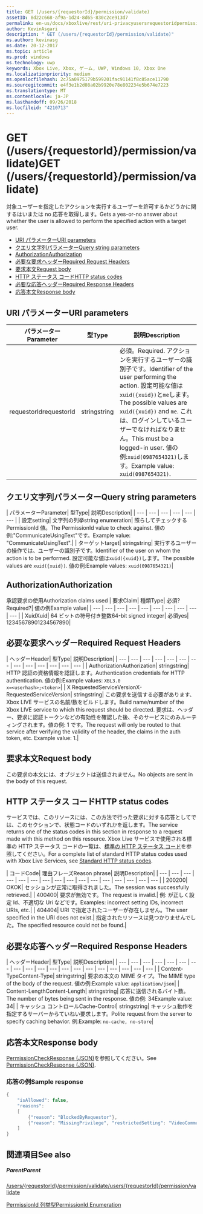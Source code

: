```yaml
---
title: GET (/users/{requestorId}/permission/validate)
assetID: 8d22c668-af9a-1d24-8d65-830c2ce913d7
permalink: en-us/docs/xboxlive/rest/uri-privacyusersrequestoridpermissionvalidateget.html
author: KevinAsgari
description: " GET (/users/{requestorId}/permission/validate)"
ms.author: kevinasg
ms.date: 20-12-2017
ms.topic: article
ms.prod: windows
ms.technology: uwp
keywords: Xbox Live, Xbox, ゲーム, UWP, Windows 10, Xbox One
ms.localizationpriority: medium
ms.openlocfilehash: 2c75a0975179b599201fac91141f8c85ace11790
ms.sourcegitcommit: e4f3e1b2d08a02b9920e78e802234e5b674e7223
ms.translationtype: MT
ms.contentlocale: ja-JP
ms.lasthandoff: 09/26/2018
ms.locfileid: "4210713"
---
```

# <a name="get-usersrequestoridpermissionvalidate"></a><span data-ttu-id="d95e4-104">GET (/users/{requestorId}/permission/validate)</span><span class="sxs-lookup"><span data-stu-id="d95e4-104">GET (/users/{requestorId}/permission/validate)</span></span>
<span data-ttu-id="d95e4-105">対象ユーザーを指定したアクションを実行するユーザーを許可するかどうかに関するはいまたは no 応答を取得します。</span><span class="sxs-lookup"><span data-stu-id="d95e4-105">Gets a yes-or-no answer about whether the user is allowed to perform the specified action with a target user.</span></span>

  * [<span data-ttu-id="d95e4-106">URI パラメーター</span><span class="sxs-lookup"><span data-stu-id="d95e4-106">URI parameters</span></span>](#ID4EQ)
  * [<span data-ttu-id="d95e4-107">クエリ文字列パラメーター</span><span class="sxs-lookup"><span data-stu-id="d95e4-107">Query string parameters</span></span>](#ID4E2)
  * [<span data-ttu-id="d95e4-108">Authorization</span><span class="sxs-lookup"><span data-stu-id="d95e4-108">Authorization</span></span>](#ID4EDC)
  * [<span data-ttu-id="d95e4-109">必要な要求ヘッダー</span><span class="sxs-lookup"><span data-stu-id="d95e4-109">Required Request Headers</span></span>](#ID4EID)
  * [<span data-ttu-id="d95e4-110">要求本文</span><span class="sxs-lookup"><span data-stu-id="d95e4-110">Request body</span></span>](#ID4ETE)
  * [<span data-ttu-id="d95e4-111">HTTP ステータス コード</span><span class="sxs-lookup"><span data-stu-id="d95e4-111">HTTP status codes</span></span>](#ID4E5E)
  * [<span data-ttu-id="d95e4-112">必要な応答ヘッダー</span><span class="sxs-lookup"><span data-stu-id="d95e4-112">Required Response Headers</span></span>](#ID4ETG)
  * [<span data-ttu-id="d95e4-113">応答本文</span><span class="sxs-lookup"><span data-stu-id="d95e4-113">Response body</span></span>](#ID4EKAAC)

<a id="ID4EQ"></a>


## <a name="uri-parameters"></a><span data-ttu-id="d95e4-114">URI パラメーター</span><span class="sxs-lookup"><span data-stu-id="d95e4-114">URI parameters</span></span>

| <span data-ttu-id="d95e4-115">パラメーター</span><span class="sxs-lookup"><span data-stu-id="d95e4-115">Parameter</span></span>| <span data-ttu-id="d95e4-116">型</span><span class="sxs-lookup"><span data-stu-id="d95e4-116">Type</span></span>| <span data-ttu-id="d95e4-117">説明</span><span class="sxs-lookup"><span data-stu-id="d95e4-117">Description</span></span>|
| --- | --- | --- |
| <span data-ttu-id="d95e4-118">requestorId</span><span class="sxs-lookup"><span data-stu-id="d95e4-118">requestorId</span></span>| <span data-ttu-id="d95e4-119">string</span><span class="sxs-lookup"><span data-stu-id="d95e4-119">string</span></span>| <span data-ttu-id="d95e4-120">必須。</span><span class="sxs-lookup"><span data-stu-id="d95e4-120">Required.</span></span> <span data-ttu-id="d95e4-121">アクションを実行するユーザーの識別子です。</span><span class="sxs-lookup"><span data-stu-id="d95e4-121">Identifier of the user performing the action.</span></span> <span data-ttu-id="d95e4-122">設定可能な値は<code>xuid({xuid})</code>と<code>me</code>します。</span><span class="sxs-lookup"><span data-stu-id="d95e4-122">The possible values are <code>xuid({xuid})</code> and <code>me</code>.</span></span> <span data-ttu-id="d95e4-123">これは、ログインしているユーザーでなければなりません。</span><span class="sxs-lookup"><span data-stu-id="d95e4-123">This must be a logged-in user.</span></span> <span data-ttu-id="d95e4-124">値の例:<code>xuid(0987654321)</code>します。</span><span class="sxs-lookup"><span data-stu-id="d95e4-124">Example value: <code>xuid(0987654321)</code>.</span></span>|

<a id="ID4E2"></a>


## <a name="query-string-parameters"></a><span data-ttu-id="d95e4-125">クエリ文字列パラメーター</span><span class="sxs-lookup"><span data-stu-id="d95e4-125">Query string parameters</span></span>

| <span data-ttu-id="d95e4-126">パラメーター</span><span class="sxs-lookup"><span data-stu-id="d95e4-126">Parameter</span></span>| <span data-ttu-id="d95e4-127">型</span><span class="sxs-lookup"><span data-stu-id="d95e4-127">Type</span></span>| <span data-ttu-id="d95e4-128">説明</span><span class="sxs-lookup"><span data-stu-id="d95e4-128">Description</span></span>|
| --- | --- | --- | --- | --- | --- |
| <span data-ttu-id="d95e4-129">設定</span><span class="sxs-lookup"><span data-stu-id="d95e4-129">setting</span></span>| <span data-ttu-id="d95e4-130">文字列の列挙</span><span class="sxs-lookup"><span data-stu-id="d95e4-130">string enumeration</span></span>| <span data-ttu-id="d95e4-131">照らしてチェックする PermissionId 値。</span><span class="sxs-lookup"><span data-stu-id="d95e4-131">The PermissionId value to check against.</span></span> <span data-ttu-id="d95e4-132">値の例:"CommunicateUsingText"です。</span><span class="sxs-lookup"><span data-stu-id="d95e4-132">Example value: "CommunicateUsingText".</span></span>|
| <span data-ttu-id="d95e4-133">ターゲット</span><span class="sxs-lookup"><span data-stu-id="d95e4-133">target</span></span>| <span data-ttu-id="d95e4-134">string</span><span class="sxs-lookup"><span data-stu-id="d95e4-134">string</span></span>| <span data-ttu-id="d95e4-135">実行するユーザーの操作では、ユーザーの識別子です。</span><span class="sxs-lookup"><span data-stu-id="d95e4-135">Identifier of the user on whom the action is to be performed.</span></span> <span data-ttu-id="d95e4-136">設定可能な値は<code>xuid({xuid})</code>します。</span><span class="sxs-lookup"><span data-stu-id="d95e4-136">The possible values are <code>xuid({xuid})</code>.</span></span> <span data-ttu-id="d95e4-137">値の例:</span><span class="sxs-lookup"><span data-stu-id="d95e4-137">Example values:</span></span> <code>xuid(0987654321)</code>|

<a id="ID4EDC"></a>


## <a name="authorization"></a><span data-ttu-id="d95e4-138">Authorization</span><span class="sxs-lookup"><span data-stu-id="d95e4-138">Authorization</span></span>

<span data-ttu-id="d95e4-139">承認要求の使用</span><span class="sxs-lookup"><span data-stu-id="d95e4-139">Authorization claims used</span></span> | <span data-ttu-id="d95e4-140">要求</span><span class="sxs-lookup"><span data-stu-id="d95e4-140">Claim</span></span>| <span data-ttu-id="d95e4-141">種類</span><span class="sxs-lookup"><span data-stu-id="d95e4-141">Type</span></span>| <span data-ttu-id="d95e4-142">必須?</span><span class="sxs-lookup"><span data-stu-id="d95e4-142">Required?</span></span>| <span data-ttu-id="d95e4-143">値の例</span><span class="sxs-lookup"><span data-stu-id="d95e4-143">Example value</span></span>|
| --- | --- | --- | --- | --- | --- | --- | --- | --- | --- |
| <span data-ttu-id="d95e4-144">Xuid</span><span class="sxs-lookup"><span data-stu-id="d95e4-144">Xuid</span></span>| <span data-ttu-id="d95e4-145">64 ビットの符号付き整数</span><span class="sxs-lookup"><span data-stu-id="d95e4-145">64-bit signed integer</span></span>| <span data-ttu-id="d95e4-146">必須</span><span class="sxs-lookup"><span data-stu-id="d95e4-146">yes</span></span>| <span data-ttu-id="d95e4-147">1234567890</span><span class="sxs-lookup"><span data-stu-id="d95e4-147">1234567890</span></span>|

<a id="ID4EID"></a>


## <a name="required-request-headers"></a><span data-ttu-id="d95e4-148">必要な要求ヘッダー</span><span class="sxs-lookup"><span data-stu-id="d95e4-148">Required Request Headers</span></span>

| <span data-ttu-id="d95e4-149">ヘッダー</span><span class="sxs-lookup"><span data-stu-id="d95e4-149">Header</span></span>| <span data-ttu-id="d95e4-150">型</span><span class="sxs-lookup"><span data-stu-id="d95e4-150">Type</span></span>| <span data-ttu-id="d95e4-151">説明</span><span class="sxs-lookup"><span data-stu-id="d95e4-151">Description</span></span>|
| --- | --- | --- | --- | --- | --- | --- | --- | --- | --- | --- | --- | --- |
| <span data-ttu-id="d95e4-152">Authorization</span><span class="sxs-lookup"><span data-stu-id="d95e4-152">Authorization</span></span>| <span data-ttu-id="d95e4-153">string</span><span class="sxs-lookup"><span data-stu-id="d95e4-153">string</span></span>| <span data-ttu-id="d95e4-154">HTTP 認証の資格情報を認証します。</span><span class="sxs-lookup"><span data-stu-id="d95e4-154">Authentication credentials for HTTP authentication.</span></span> <span data-ttu-id="d95e4-155">値の例:</span><span class="sxs-lookup"><span data-stu-id="d95e4-155">Example values:</span></span> <code>XBL3.0 x=&lt;userhash>;&lt;token></code>|
| <span data-ttu-id="d95e4-156">X RequestedServiceVersion</span><span class="sxs-lookup"><span data-stu-id="d95e4-156">X-RequestedServiceVersion</span></span>| <span data-ttu-id="d95e4-157">string</span><span class="sxs-lookup"><span data-stu-id="d95e4-157">string</span></span>| <span data-ttu-id="d95e4-158">この要求を送信する必要があります、Xbox LIVE サービスの名前/数をビルドします。</span><span class="sxs-lookup"><span data-stu-id="d95e4-158">Build name/number of the Xbox LIVE service to which this request should be directed.</span></span> <span data-ttu-id="d95e4-159">要求は、ヘッダー、要求に認証トークンなどの有効性を確認した後、そのサービスにのみルーティングされます。値の例: 1 です。</span><span class="sxs-lookup"><span data-stu-id="d95e4-159">The request will only be routed to that service after verifying the validity of the header, the claims in the auth token, etc. Example value: 1.</span></span>|

<a id="ID4ETE"></a>


## <a name="request-body"></a><span data-ttu-id="d95e4-160">要求本文</span><span class="sxs-lookup"><span data-stu-id="d95e4-160">Request body</span></span>

<span data-ttu-id="d95e4-161">この要求の本文には、オブジェクトは送信されません。</span><span class="sxs-lookup"><span data-stu-id="d95e4-161">No objects are sent in the body of this request.</span></span>

<a id="ID4E5E"></a>


## <a name="http-status-codes"></a><span data-ttu-id="d95e4-162">HTTP ステータス コード</span><span class="sxs-lookup"><span data-stu-id="d95e4-162">HTTP status codes</span></span>

<span data-ttu-id="d95e4-163">サービスでは、このリソースには、この方法で行った要求に対する応答としてでは、このセクションで、状態コードのいずれかを返します。</span><span class="sxs-lookup"><span data-stu-id="d95e4-163">The service returns one of the status codes in this section in response to a request made with this method on this resource.</span></span> <span data-ttu-id="d95e4-164">Xbox Live サービスで使用される標準の HTTP ステータス コードの一覧は、[標準の HTTP ステータス コード](../../additional/httpstatuscodes.md)を参照してください。</span><span class="sxs-lookup"><span data-stu-id="d95e4-164">For a complete list of standard HTTP status codes used with Xbox Live Services, see [Standard HTTP status codes](../../additional/httpstatuscodes.md).</span></span>

| <span data-ttu-id="d95e4-165">コード</span><span class="sxs-lookup"><span data-stu-id="d95e4-165">Code</span></span>| <span data-ttu-id="d95e4-166">理由フレーズ</span><span class="sxs-lookup"><span data-stu-id="d95e4-166">Reason phrase</span></span>| <span data-ttu-id="d95e4-167">説明</span><span class="sxs-lookup"><span data-stu-id="d95e4-167">Description</span></span>|
| --- | --- | --- | --- | --- | --- | --- | --- | --- | --- | --- | --- | --- | --- | --- | --- |
| <span data-ttu-id="d95e4-168">200</span><span class="sxs-lookup"><span data-stu-id="d95e4-168">200</span></span>| <span data-ttu-id="d95e4-169">OK</span><span class="sxs-lookup"><span data-stu-id="d95e4-169">OK</span></span>| <span data-ttu-id="d95e4-170">セッションが正常に取得されました。</span><span class="sxs-lookup"><span data-stu-id="d95e4-170">The session was successfully retrieved.</span></span>|
| <span data-ttu-id="d95e4-171">400</span><span class="sxs-lookup"><span data-stu-id="d95e4-171">400</span></span>| <span data-ttu-id="d95e4-172">要求が無効です。</span><span class="sxs-lookup"><span data-stu-id="d95e4-172">The request is invalid.</span></span>| <span data-ttu-id="d95e4-173">例: が正しく設定 Id、不適切な Uri などです。</span><span class="sxs-lookup"><span data-stu-id="d95e4-173">Examples: incorrect setting IDs, incorrect URIs, etc.</span></span>|
| <span data-ttu-id="d95e4-174">404</span><span class="sxs-lookup"><span data-stu-id="d95e4-174">404</span></span>| <span data-ttu-id="d95e4-175">URI で指定されたユーザーが存在しません。</span><span class="sxs-lookup"><span data-stu-id="d95e4-175">The user specified in the URI does not exist.</span></span>| <span data-ttu-id="d95e4-176">指定されたリソースは見つかりませんでした。</span><span class="sxs-lookup"><span data-stu-id="d95e4-176">The specified resource could not be found.</span></span>|

<a id="ID4ETG"></a>


## <a name="required-response-headers"></a><span data-ttu-id="d95e4-177">必要な応答ヘッダー</span><span class="sxs-lookup"><span data-stu-id="d95e4-177">Required Response Headers</span></span>

| <span data-ttu-id="d95e4-178">ヘッダー</span><span class="sxs-lookup"><span data-stu-id="d95e4-178">Header</span></span>| <span data-ttu-id="d95e4-179">型</span><span class="sxs-lookup"><span data-stu-id="d95e4-179">Type</span></span>| <span data-ttu-id="d95e4-180">説明</span><span class="sxs-lookup"><span data-stu-id="d95e4-180">Description</span></span>|
| --- | --- | --- | --- | --- | --- | --- | --- | --- | --- | --- | --- | --- | --- | --- | --- | --- | --- | --- |
| <span data-ttu-id="d95e4-181">Content-Type</span><span class="sxs-lookup"><span data-stu-id="d95e4-181">Content-Type</span></span>| <span data-ttu-id="d95e4-182">string</span><span class="sxs-lookup"><span data-stu-id="d95e4-182">string</span></span>| <span data-ttu-id="d95e4-183">要求の本文の MIME タイプ。</span><span class="sxs-lookup"><span data-stu-id="d95e4-183">The MIME type of the body of the request.</span></span> <span data-ttu-id="d95e4-184">値の例:</span><span class="sxs-lookup"><span data-stu-id="d95e4-184">Example value:</span></span> <code>application/json</code>|
| <span data-ttu-id="d95e4-185">Content-Length</span><span class="sxs-lookup"><span data-stu-id="d95e4-185">Content-Length</span></span>| <span data-ttu-id="d95e4-186">string</span><span class="sxs-lookup"><span data-stu-id="d95e4-186">string</span></span>| <span data-ttu-id="d95e4-187">応答に送信されるバイト数。</span><span class="sxs-lookup"><span data-stu-id="d95e4-187">The number of bytes being sent in the response.</span></span> <span data-ttu-id="d95e4-188">値の例: 34</span><span class="sxs-lookup"><span data-stu-id="d95e4-188">Example value: 34</span></span>|
| <span data-ttu-id="d95e4-189">キャッシュ コントロール</span><span class="sxs-lookup"><span data-stu-id="d95e4-189">Cache-Control</span></span>| <span data-ttu-id="d95e4-190">string</span><span class="sxs-lookup"><span data-stu-id="d95e4-190">string</span></span>| <span data-ttu-id="d95e4-191">キャッシュ動作を指定するサーバーからていねい要求します。</span><span class="sxs-lookup"><span data-stu-id="d95e4-191">Polite request from the server to specify caching behavior.</span></span> <span data-ttu-id="d95e4-192">例:</span><span class="sxs-lookup"><span data-stu-id="d95e4-192">Example:</span></span> <code>no-cache, no-store</code>|

<a id="ID4EKAAC"></a>


## <a name="response-body"></a><span data-ttu-id="d95e4-193">応答本文</span><span class="sxs-lookup"><span data-stu-id="d95e4-193">Response body</span></span>

<span data-ttu-id="d95e4-194">[PermissionCheckResponse (JSON)](../../json/json-permissioncheckresponse.md)を参照してください。</span><span class="sxs-lookup"><span data-stu-id="d95e4-194">See [PermissionCheckResponse (JSON)](../../json/json-permissioncheckresponse.md).</span></span>

<a id="ID4EWAAC"></a>


### <a name="sample-response"></a><span data-ttu-id="d95e4-195">応答の例</span><span class="sxs-lookup"><span data-stu-id="d95e4-195">Sample response</span></span>


```cpp
{
    "isAllowed": false,
    "reasons":
    [
        {"reason": "BlockedByRequestor"},
        {"reason": "MissingPrivilege", "restrictedSetting": "VideoCommunications"}
    ]
}

```


<a id="ID4EABAC"></a>


## <a name="see-also"></a><span data-ttu-id="d95e4-196">関連項目</span><span class="sxs-lookup"><span data-stu-id="d95e4-196">See also</span></span>

<a id="ID4ECBAC"></a>


##### <a name="parent"></a><span data-ttu-id="d95e4-197">Parent</span><span class="sxs-lookup"><span data-stu-id="d95e4-197">Parent</span></span>

[<span data-ttu-id="d95e4-198">/users/{requestorId}/permission/validate</span><span class="sxs-lookup"><span data-stu-id="d95e4-198">/users/{requestorId}/permission/validate</span></span>](uri-privacyusersrequestoridpermissionvalidate.md)

 [<span data-ttu-id="d95e4-199">PermissionId 列挙型</span><span class="sxs-lookup"><span data-stu-id="d95e4-199">PermissionId Enumeration</span></span>](../../enums/privacy-enum-permissionid.md)
